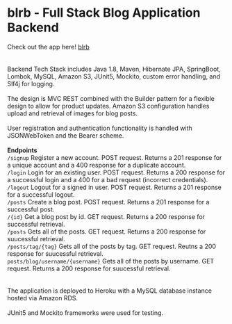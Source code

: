 # blrb - Full Stack Blog Application Backend
Check out the app here! <a href="https://blog-project-frontend.herokuapp.com/home">blrb</a><br>
<br>
<br>
Backend Tech Stack includes Java 1.8, Maven, Hibernate JPA, SpringBoot, Lombok, MySQL, Amazon S3, JUnit5, Mockito, custom error handling, and Slf4j for logging.
<br>
<br>
The design is MVC REST combined with the Builder pattern for a flexible design to allow for product updates. Amazon S3 configuration handles upload and
retrieval of images for blog posts. 
<br>
<br>
User registration and authentication functionality is handled with JSONWebToken and the Bearer scheme. 
<br>
<br>
<strong>Endpoints</strong><br>
`/signup` Register a new account. POST request. Returns a 201 response for a unique account and a 400 response for a duplicate account.<br>
`/login` Login for an existing user. POST request. Returns a 200 response for a successful login and a 400 for a bad request (incorrect credentials).<br>
`/logout` Logout for a signed in user. POST request. Returns a 201 response for a successful logout.<br>
`/posts` Create a blog post. POST request. Returns a 201 response for a successful post.<br>
`/{id}` Get a blog post by id. GET request. Returns a 200 response for successful retrieval.<br>
`/posts` Gets all of the posts. GET request. Returns a 200 response for suucessful retrieval.<br>
`/posts/tag/{tag}` Gets all of the posts by tag. GET request. Reutns a 200 response for suucessful retrieval.<br>
`posts/blog/username/{username}` Gets all of the posts by username. GET request. Returns a 200 response for suucessful retrieval.<br>
<br>
<br>
The application is deployed to Heroku with a MySQL database instance hosted via Amazon RDS. 
<br>
<br>
JUnit5 and Mockito frameworks were used for testing. 
<br>
<br>

